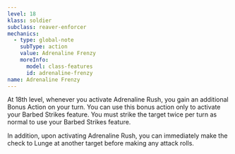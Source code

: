 ```yaml
---
level: 18
klass: soldier
subclass: reaver-enforcer
mechanics:
  - type: global-note
    subType: action
    value: Adrenaline Frenzy
    moreInfo:
      model: class-features
      id: adrenaline-frenzy
name: Adrenaline Frenzy
---
```

At 18th level, whenever you activate Adrenaline Rush, you gain an additional Bonus Action on your turn.
You can use this bonus action only to activate your Barbed Strikes feature. You must strike the
target twice per turn as normal to use your Barbed Strikes feature.

In addition, upon activating Adrenaline Rush, you can immediately make the check
to Lunge at another target before making any attack rolls.
